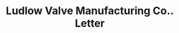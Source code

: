 ---
doi: 10.7916/D8KS83N1
date_other: '1900'
date_other_textual: '1900'
form: correspondence
genre:
- Letters (correspondence)
name:
- Ludlow Valve Manufacturing Co.
object_in_context_url: https://biggert.cul.columbia.edu/items/view/ave_biggert_01219
subject_hierarchical_geographic:
- Troy, New York, United States
subject_name:
- Ludlow Valve Manufacturing Co.
title: Ludlow Valve Manufacturing Co.. Letter
sort_title: Ludlow Valve Manufacturing Co.. Letter
call_number: ave_biggert_01219
coordinates:
- 42.73166666666667,-73.69250000000001
pid: ave_biggert_01219
identifiers: ave_biggert_01219
thumbnail: https://derivativo-3.library.columbia.edu/iiif/2/ldpd:343454/full/!256,256/0/native.jpg
permalink: /biggert/ave_biggert_01219/
layout: iiif-image-page
---